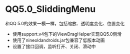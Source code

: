 # QQ5.0_SliddingMenu
和QQ 5.0的效果一模一样，包括缩放、透明度变化、位置变化
* 使用support.v4包下的ViewDragHelper实现QQ5.0侧滑
* 使用了nineoldandroids.jar包兼容了低版本动画
* 设置了接口回调，监听打开、关闭、滑动中
